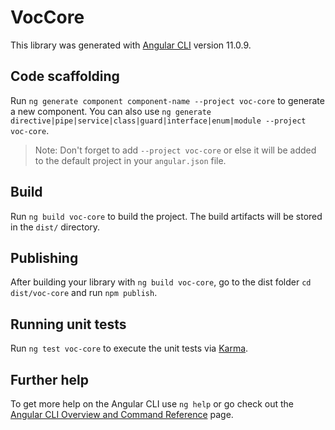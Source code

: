 # VocCore

This library was generated with [Angular CLI](https://github.com/angular/angular-cli) version 11.0.9.

## Code scaffolding

Run `ng generate component component-name --project voc-core` to generate a new component. You can also use `ng generate directive|pipe|service|class|guard|interface|enum|module --project voc-core`.
> Note: Don't forget to add `--project voc-core` or else it will be added to the default project in your `angular.json` file. 

## Build

Run `ng build voc-core` to build the project. The build artifacts will be stored in the `dist/` directory.

## Publishing

After building your library with `ng build voc-core`, go to the dist folder `cd dist/voc-core` and run `npm publish`.

## Running unit tests

Run `ng test voc-core` to execute the unit tests via [Karma](https://karma-runner.github.io).

## Further help

To get more help on the Angular CLI use `ng help` or go check out the [Angular CLI Overview and Command Reference](https://angular.io/cli) page.
